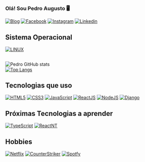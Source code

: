 ### Olá! Sou Pedro Augusto 🖥️
[![Blog](https://img.shields.io/badge/Blogger-FF5722?style=for-the-badge&logo=blogger&logoColor=white)](https://www.float.com)
[![Facebook](https://img.shields.io/badge/Facebook-1877F2?style=for-the-badge&logo=facebook&logoColor=white)](https://www.facebook.com/x4k4l/)
[![Instagram](https://img.shields.io/badge/Instagram-E4405F?style=for-the-badge&logo=instagram&logoColor=white)](https://instagram.com/pedro.ars)
[![Linkedin](https://img.shields.io/badge/LinkedIn-0077B5?style=for-the-badge&logo=linkedin&logoColor=white)](https://www.linkedin.com/in/pedroaugustorsilva/)<br/>
## Sistema Operacional
[![LINUX](https://img.shields.io/badge/Ubuntu-E95420?style=for-the-badge&logo=ubuntu&logoColor=white)]()
##
![Pedro GitHub stats](https://github-readme-stats.vercel.app/api?username=pedroarsilva&show_icons=true&theme=dracula)<br/>
[![Top Langs](https://github-readme-stats.vercel.app/api/top-langs/?username=pedroarsilva&layout=compact)](https://github.com/anuraghazra/github-readme-stats)<br/>
## Tecnologias que uso
[![HTML5](https://img.shields.io/badge/HTML5-E34F26?style=for-the-badge&logo=html5&logoColor=white)]()
[![CSS3](https://img.shields.io/badge/CSS3-1572B6?style=for-the-badge&logo=css3&logoColor=white)]()
[![JavaScript](https://img.shields.io/badge/JavaScript-F7DF1E?style=for-the-badge&logo=javascript&logoColor=black)]()
[![ReactJS](https://img.shields.io/badge/React-20232A?style=for-the-badge&logo=react&logoColor=61DAFB)]()
[![NodeJS](https://img.shields.io/badge/Node.js-43853D?style=for-the-badge&logo=node.js&logoColor=white)]()
[![Django](https://img.shields.io/badge/Django-092E20?style=for-the-badge&logo=django&logoColor=white)]()
## Próximas Tecnologias a aprender
[![TypeScript](https://img.shields.io/badge/TypeScript-007ACC?style=for-the-badge&logo=typescript&logoColor=white)]()
[![ReactNT](https://img.shields.io/badge/React_Native-20232A?style=for-the-badge&logo=react&logoColor=61DAFB)]()


## Hobbies
[![Netflix](https://img.shields.io/badge/Netflix-E50914?style=for-the-badge&logo=netflix&logoColor=white)]()
[![CounterStriker](https://img.shields.io/badge/Counter_Strike-000000?style=for-the-badge&logo=counter-strike&logoColor=white)]()
[![Spotfy](https://img.shields.io/badge/Spotify-1ED760?&style=for-the-badge&logo=spotify&logoColor=white)]()
